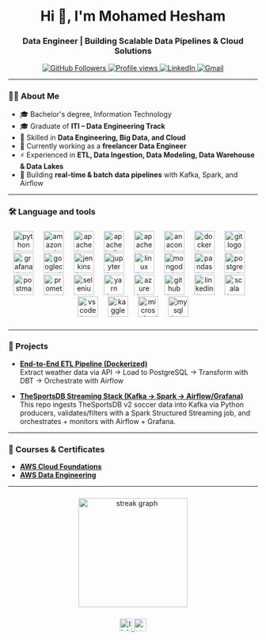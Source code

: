 <h1 align="center">Hi 👋, I'm Mohamed Hesham</h1>

<h3 align="center">Data Engineer | Building Scalable Data Pipelines & Cloud Solutions</h3>

<div align="center">
  <a href="https://github.com/mhesham2000?tab=followers">
    <img src="https://img.shields.io/github/followers/mhesham2000?label=Followers&style=social" alt="GitHub Followers"/>
  </a>
  <a href="https://github.com/mhesham2000">
    <img src="https://komarev.com/ghpvc/?username=mhesham2000&label=Profile%20views&color=0e75b6&style=flat" alt="Profile views"/>
  </a>
  <a href="https://linkedin.com/in/mhesham2000">
    <img src="https://img.shields.io/badge/-LinkedIn-blue?style=flat-square&logo=Linkedin&logoColor=white" alt="LinkedIn"/>
  </a>
  <a href="mailto:mohamedheshamde@gmail.com">
    <img src="https://img.shields.io/badge/Gmail-D14836?style=flat-square&logo=gmail&logoColor=white" alt="Gmail"/>
  </a>
</div>

---
### 👨‍💻 About Me

- 🎓 Bachelor's degree, Information Technology
- 🎓 Graduate of **ITI – Data Engineering Track**  
- 🌱 Skilled in **Data Engineering, Big Data, and Cloud**  
- 🔭 Currently working as a **freelancer Data Engineer**  
- ⚡ Experienced in **ETL, Data Ingestion, Data Modeling, Data Warehouse & Data Lakes**  
- 🚀 Building **real-time & batch data pipelines** with Kafka, Spark, and Airflow

---
###

<h3 align="left">🛠 Language and tools</h3>

###

###

<div align="center">
  <img src="https://cdn.jsdelivr.net/gh/devicons/devicon/icons/python/python-original.svg" height="41" alt="python logo"  />
  <img width="12" />
  <img src="https://skillicons.dev/icons?i=aws" height="41" alt="amazonwebservices logo"  />
  <img width="12" />
  <img src="https://cdn.jsdelivr.net/gh/devicons/devicon/icons/apache/apache-original.svg" height="41" alt="apache logo"  />
  <img width="12" />
  <img src="https://skillicons.dev/icons?i=kafka" height="41" alt="apachekafka logo"  />
  <img width="12" />
  <img src="https://cdn.simpleicons.org/apachecassandra/1287B1" height="41" alt="apachecassandra logo"  />
  <img width="12" />
  <img src="https://cdn.simpleicons.org/anaconda/44A833" height="41" alt="anaconda logo"  />
  <img width="12" />
  <img src="https://cdn.simpleicons.org/docker/2496ED" height="41" alt="docker logo"  />
  <img width="12" />
  <img src="https://cdn.jsdelivr.net/gh/devicons/devicon/icons/git/git-original.svg" height="41" alt="git logo"  />
  <img width="12" />
  <img src="https://cdn.simpleicons.org/grafana/F46800" height="41" alt="grafana logo"  />
  <img width="12" />
  <img src="https://cdn.simpleicons.org/googlecloud/4285F4" height="41" alt="googlecloud logo"  />
  <img width="12" />
  <img src="https://cdn.simpleicons.org/jenkins/D24939" height="41" alt="jenkins logo"  />
  <img width="12" />
  <img src="https://cdn.simpleicons.org/jupyter/F37626" height="41" alt="jupyter logo"  />
  <img width="12" />
  <img src="https://cdn.simpleicons.org/linux/FCC624" height="41" alt="linux logo"  />
  <img width="12" />
  <img src="https://cdn.simpleicons.org/mongodb/47A248" height="41" alt="mongodb logo"  />
  <img width="12" />
  <img src="https://cdn.jsdelivr.net/gh/devicons/devicon/icons/pandas/pandas-original.svg" height="41" alt="pandas logo"  />
  <img width="12" />
  <img src="https://cdn.simpleicons.org/postgresql/4169E1" height="41" alt="postgresql logo"  />
  <img width="12" />
  <img src="https://cdn.simpleicons.org/postman/FF6C37" height="41" alt="postman logo"  />
  <img width="12" />
  <img src="https://cdn.simpleicons.org/prometheus/E6522C" height="41" alt="prometheus logo"  />
  <img width="12" />
  <img src="https://cdn.simpleicons.org/selenium/43B02A" height="41" alt="selenium logo"  />
  <img width="12" />
  <img src="https://cdn.simpleicons.org/yarn/2C8EBB" height="41" alt="yarn logo"  />
  <img width="12" />
  <img src="https://cdn.jsdelivr.net/gh/devicons/devicon/icons/azure/azure-original.svg" height="41" alt="azure logo"  />
  <img width="12" />
  <img src="https://skillicons.dev/icons?i=github" height="41" alt="github logo"  />
  <img width="12" />
  <img src="https://skillicons.dev/icons?i=linkedin" height="41" alt="linkedin logo"  />
  <img width="12" />
  <img src="https://cdn.jsdelivr.net/gh/devicons/devicon/icons/scala/scala-original.svg" height="41" alt="scala logo"  />
  <img width="12" />
  <img src="https://skillicons.dev/icons?i=vscode" height="41" alt="vscode logo"  />
  <img width="12" />
  <img src="https://cdn.jsdelivr.net/gh/devicons/devicon/icons/kaggle/kaggle-original.svg" height="41" alt="kaggle logo"  />
  <img width="12" />
  <img src="https://cdn.jsdelivr.net/gh/devicons/devicon/icons/microsoftsqlserver/microsoftsqlserver-plain.svg" height="41" alt="microsoftsqlserver logo"  />
  <img width="12" />
  <img src="https://cdn.jsdelivr.net/gh/devicons/devicon/icons/mysql/mysql-original.svg" height="41" alt="mysql logo"  />
</div>

###
---

###

### 🚀 Projects
- [**End-to-End ETL Pipeline (Dockerized)**](https://github.com/mhesham2000/End_to_End_ETL_Pipeline_Project_using_docker)  
  Extract weather data via API → Load to PostgreSQL → Transform with DBT → Orchestrate with Airflow  

- [**TheSportsDB Streaming Stack (Kafka → Spark → Airflow/Grafana)**](https://github.com/hk2eg/kickhouse-kafka-spark-airflow)  
  This repo ingests TheSportsDB v2 soccer data into Kafka via Python producers, validates/filters with a Spark Structured Streaming job, and orchestrates + monitors with Airflow + Grafana.

---

### 📜 Courses & Certificates
- [**AWS Cloud Foundations**](https://www.credly.com/badges/7b108f88-5bd5-433e-917e-36f752d6475a/public_url)
- [**AWS Data Engineering**](https://www.credly.com/badges/69f61cb5-aeb4-449a-9830-704b49d80cda/public_url)

---

###

<div align="center">
  <img src="https://streak-stats.demolab.com?user=mhesham2000&locale=en&mode=daily&theme=dark&hide_border=false&border_radius=5&order=3" height="220" alt="streak graph"  />
</div>

###

###

<div align="center">
  <a href="https://www.linkedin.com/in/mhesham2000/" target="_blank">
    <img src="https://img.shields.io/static/v1?message=LinkedIn&logo=linkedin&label=&color=0077B5&logoColor=white&labelColor=&style=for-the-badge" height="25" alt="linkedin logo"  />
  </a>
  <a href="mohamedheshamde@gmail.com" target="_blank">
    <img src="https://img.shields.io/static/v1?message=Gmail&logo=gmail&label=&color=D14836&logoColor=white&labelColor=&style=for-the-badge" height="25" alt="gmail logo"  />
  </a>
</div>

###
